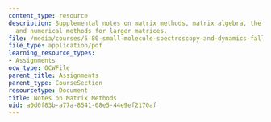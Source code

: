 ```yaml
---
content_type: resource
description: Supplemental notes on matrix methods, matrix algebra, the two-state problem,
  and numerical methods for larger matrices.
file: /media/courses/5-80-small-molecule-spectroscopy-and-dynamics-fall-2008/a0d0f83ba77a854108e544e9ef2170af_mtxmthds_1982.pdf
file_type: application/pdf
learning_resource_types:
- Assignments
ocw_type: OCWFile
parent_title: Assignments
parent_type: CourseSection
resourcetype: Document
title: Notes on Matrix Methods
uid: a0d0f83b-a77a-8541-08e5-44e9ef2170af
---
```

